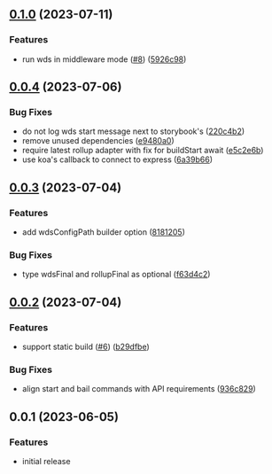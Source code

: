 ## [0.1.0](https://github.com/bashmish/storybook-builder-wds/compare/0.0.4...0.1.0) (2023-07-11)


### Features

* run wds in middleware mode ([#8](https://github.com/bashmish/storybook-builder-wds/issues/8)) ([5926c98](https://github.com/bashmish/storybook-builder-wds/commit/5926c9876a6225ce136528f723239d8645774db5))

## [0.0.4](https://github.com/bashmish/storybook-builder-wds/compare/0.0.3...0.0.4) (2023-07-06)


### Bug Fixes

* do not log wds start message next to storybook's ([220c4b2](https://github.com/bashmish/storybook-builder-wds/commit/220c4b242409ece0d5d7301c5540bccc0c2007b6))
* remove unused dependencies ([e9480a0](https://github.com/bashmish/storybook-builder-wds/commit/e9480a00200b295838de460fbe6c28dc9f8896e5))
* require latest rollup adapter with fix for buildStart await ([e5c2e6b](https://github.com/bashmish/storybook-builder-wds/commit/e5c2e6b25193e03450790b73ac9c901a50d5182e))
* use koa's callback to connect to express ([6a39b66](https://github.com/bashmish/storybook-builder-wds/commit/6a39b66524f9e72b0a4cf5532353762e0271ad55))

## [0.0.3](https://github.com/bashmish/storybook-builder-wds/compare/0.0.2...0.0.3) (2023-07-04)


### Features

* add wdsConfigPath builder option ([8181205](https://github.com/bashmish/storybook-builder-wds/commit/81812056e546cac6d4d440c12aa5453d1022e2b2))


### Bug Fixes

* type wdsFinal and rollupFinal as optional ([f63d4c2](https://github.com/bashmish/storybook-builder-wds/commit/f63d4c217d230c8a5ce658f95fdb5d5948d228e7))

## [0.0.2](https://github.com/bashmish/storybook-builder-wds/compare/0.0.1...0.0.2) (2023-07-04)


### Features

* support static build ([#6](https://github.com/bashmish/storybook-builder-wds/issues/6)) ([b29dfbe](https://github.com/bashmish/storybook-builder-wds/commit/b29dfbef124bb5e1cc473b6982dcc2d6a321777c))


### Bug Fixes

* align start and bail commands with API requirements ([936c829](https://github.com/bashmish/storybook-builder-wds/commit/936c829a9931e61666189746273bd51fbfabb237))

## 0.0.1 (2023-06-05)


### Features

* initial release
